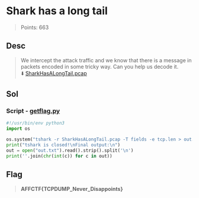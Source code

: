 # Shark has a long tail
> Points: 663

## Desc
> We intercept the attack traffic and we know that there is a message in packets encoded in some tricky way. Can you help us decode it.<br>
> :arrow_down: [SharkHasALongTail.pcap](SharkHasALongTail.pcap)

## Sol
### Script - [getflag.py](getflag.py)
```py
#!/usr/bin/env python3
import os

os.system("tshark -r SharkHasALongTail.pcap -T fields -e tcp.len > out.txt")
print("tshark is closed!\nFinal output:\n")
out = open("out.txt").read().strip().split('\n')
print(''.join(chr(int(c)) for c in out))

```
## Flag
> **AFFCTF{TCPDUMP_Never_Disappoints}**
